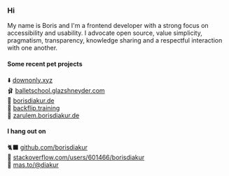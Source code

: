 ### Hi

My name is Boris and I'm a frontend developer with a strong focus on accessibility and usability. I advocate open source, value simplicity, pragmatism, transparency, knowledge sharing and a respectful interaction with one another.

#### Some recent pet projects
⬇️ [downonly.xyz](https://downonly.xyz)<br>
🩰 [balletschool.glazshneyder.com](https://balletschool.glazshneyder.com/en/)<br>
👋 [borisdiakur.de](https://borisdiakur.de)<br>
🔄 [backflip.training](https://backflip.training)<br>
🚗 [zarulem.borisdiakur.de](https://zarulem.borisdiakur.de)<br>

#### I hang out on
🐈‍⬛ [github.com/borisdiakur](https://github.com/borisdiakur)<br>
🥞 [stackoverflow.com/users/601466/borisdiakur](https://stackoverflow.com/users/601466/borisdiakur)<br>
🦣 [mas.to/@diakur](https://mas.to/@diakur)
